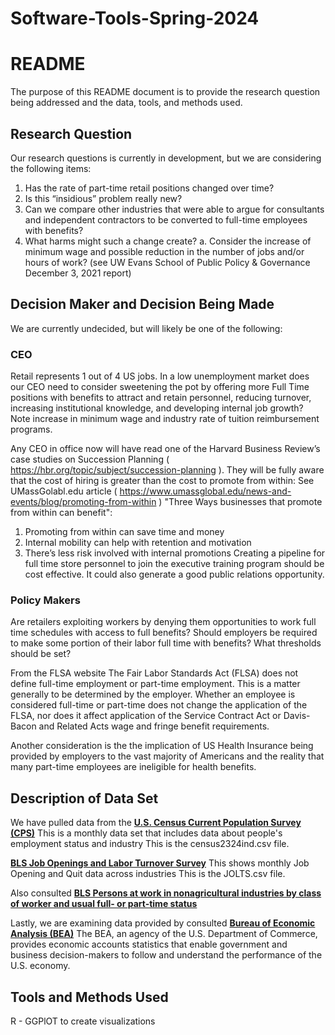 # Software-Tools-Spring-2024
# README
The purpose of this README document is to provide the research question being addressed and the data, tools, and methods used. 

## Research Question
Our research questions is currently in development, but we are considering the following items:

1. Has the rate of part-time retail positions changed over time?
2. Is this “insidious” problem really new?
3. Can we compare other industries that were able to argue for consultants and independent contractors to be converted to full-time employees with benefits?
4. What harms might such a change create?
   a. Consider the increase of minimum wage and possible reduction in the number of jobs and/or hours of work? (see UW Evans School of Public Policy & Governance December 3, 2021 report)

## Decision Maker and Decision Being Made
We are currently undecided, but will likely be one of the following:

### CEO
Retail represents 1 out of 4 US jobs. In a low unemployment market does our CEO need to consider sweetening the pot by offering more Full Time positions with benefits to attract and retain personnel, reducing turnover, increasing institutional knowledge, and developing internal job growth? Note increase in minimum wage and industry rate of tuition reimbursement programs.

Any CEO in office now will have read one of the Harvard Business Review’s case studies on Succession Planning ( https://hbr.org/topic/subject/succession-planning ). They will be fully aware that the cost of hiring is greater than the cost to promote from within: See UMassGolabl.edu article ( https://www.umassglobal.edu/news-and-events/blog/promoting-from-within ) "Three Ways businesses that promote from within can benefit":
1. Promoting from within can save time and money
2. Internal mobility can help with retention and motivation
3. There’s less risk involved with internal promotions
Creating a pipeline for full time store personnel to join the executive training program should be cost effective. It could also generate a good public relations opportunity. 


### Policy Makers 
Are retailers exploiting workers by denying them opportunities to work full time schedules with access to full benefits? Should employers be required to make some portion of their labor full time with benefits? What thresholds should be set? 

From the FLSA website 
The Fair Labor Standards Act (FLSA) does not define full-time employment or part-time employment. This is a matter generally to be determined by the employer. Whether an employee is considered full-time or part-time does not change the application of the FLSA, nor does it affect application of the Service Contract Act or Davis-Bacon and Related Acts wage and fringe benefit requirements.

Another consideration is the the implication of US Health Insurance being provided by employers to the vast majority of Americans and the reality that many part-time employees are ineligible for health benefits.

## Description of Data Set 

We have pulled data from the [**U.S. Census Current Population Survey (CPS)**](https://www.census.gov/data/datasets/time-series/demo/cps/cps-basic.2023.html#list-tab-1979780401)
This is a monthly data set that includes data about people's employment status and industry
This is the census2324ind.csv file.

[**BLS Job Openings and Labor Turnover Survey**](https://www.bls.gov/jlt/data.htm)
This shows monthly Job Opening and Quit data across industries
This is the JOLTS.csv file.

Also consulted [**BLS Persons at work in nonagricultural industries by class of worker and usual full- or part-time status**](https://www.bls.gov/cps/cpsaat21.htm)

Lastly, we are examining data provided by consulted [**Bureau of Economic Analysis (BEA)**](https://www.bea.gov/data)
The BEA, an agency of the U.S. Department of Commerce, provides economic accounts statistics that enable government and business decision-makers to follow and understand the performance of the U.S. economy. 

## Tools and Methods Used
R - GGPlOT to create visualizations
